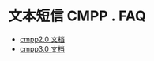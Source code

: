 # 文本短信 CMPP . FAQ

* <a href="static/cmpp2.0.pdf" download="移动CMPP2.1.0接口文档.pdf">cmpp2.0 文档</a>
* <a href="static/cmpp3.0.pdf" download="移动CMPP3.0.1 接口文档.pdf">cmpp3.0 文档</a>